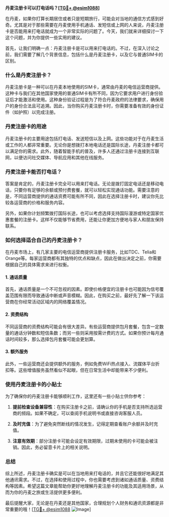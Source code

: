 **丹麦注册卡可以打电话吗？[[TG💪+ @esim1088](https://t.me/s/esim1088)]**

在丹麦，如果你打算长期居住或者只是短期旅行，可能会对当地的通信方式感到好奇。尤其是对于那些需要在丹麦使用手机通话、发短信或上网的人来说，丹麦注册卡是否能用来打电话就成为一个非常实际的问题了。今天，我们就来详细探讨一下这个问题，并为你提供一些实用的建议。

首先，让我们明确一点：丹麦注册卡是可以用来打电话的。不过，在深入讨论之前，我们需要了解几个背景信息，包括什么是丹麦注册卡，以及它与普通SIM卡的区别。

### 什么是丹麦注册卡？

丹麦注册卡是一种可以在丹麦本地使用的SIM卡，通常由丹麦的电信运营商提供。这种卡与我们在其他国家使用的普通SIM卡有所不同，因为它要求用户进行身份验证后才能激活和使用。这种身份验证过程是为了符合丹麦政府的法律要求，确保用户的身份合法且可追溯。因此，当你购买丹麦注册卡时，你需要准备有效的身份证件（如护照）以完成注册。

### 丹麦注册卡的用途

丹麦注册卡的主要用途包括打电话、发送短信以及上网。这些功能对于在丹麦生活或工作的人都非常重要。无论你是想拨打本地电话还是国际长途，丹麦注册卡都可以满足你的需求。此外，随着智能手机的普及，许多人还通过注册卡连接到互联网，以便访问社交媒体、导航应用和其他在线服务。

### 丹麦注册卡能否打电话？

答案是肯定的，丹麦注册卡完全可以用来打电话。无论是拨打固定电话还是移动电话，只要你有足够的余额或预付费套餐，就可以轻松实现通话功能。需要注意的是，不同运营商提供的通话资费可能有所不同，因此在选择注册卡时，建议你先比较各运营商的价格和服务内容。

另外，如果你计划频繁拨打国际长途，也可以考虑选择支持国际漫游或特定国家优惠套餐的注册卡。这样不仅能够节省费用，还能让你更加方便地与家人和朋友保持联系。

### 如何选择适合自己的丹麦注册卡？

在丹麦市场上，有几家主要的电信运营商提供注册卡服务，比如TDC、Telia和Orange等。每家运营商都有其独特的优点和缺点，因此在做出决定之前，你需要根据自己的具体需求来进行权衡。

#### 1. **通话质量**
   首先，通话质量是一个不可忽视的因素。即使价格便宜的注册卡也可能因为信号覆盖范围有限而导致通话中断或声音模糊。因此，在购买之前，最好先了解一下该运营商在你经常活动区域内的网络覆盖情况。

#### 2. **资费结构**
   不同运营商的资费结构可能会有很大差异。有些运营商提供包月套餐，包含一定数量的通话分钟数和短信条数；而另一些则采用按需计费的方式。如果你预计每月通话时间较多，那么选择包月套餐可能会更划算。

#### 3. **额外服务**
   此外，一些运营商还会提供额外的服务，例如免费WiFi热点接入、流媒体平台折扣等。这些增值服务虽然看似不起眼，但在日常生活中却能带来不少便利。

### 使用丹麦注册卡的小贴士

为了确保你的丹麦注册卡能够顺利工作，这里还有一些小贴士供你参考：

1. **提前检查设备兼容性**：在购买注册卡之前，请确认你的手机是否支持所选运营商的频段。如果不确定，可以查阅手机说明书或直接咨询客服人员。
   
2. **及时充值**：为了避免突然断线的情况发生，记得定期查看账户余额并及时充值。

3. **注意有效期**：部分注册卡可能会设定有效期限，过期未使用的卡可能会被注销。因此，务必留意卡片上的相关说明。

### 总结

综上所述，丹麦注册卡确实是可以在当地用来打电话的，并且它还能很好地满足其他通讯需求。不过，在选择和使用过程中，你也需要考虑到诸如通话质量、资费结构等因素。希望这篇文章能帮助你更好地理解丹麦注册卡的功能及其适用场景，从而为你的丹麦之旅或生活提供更多便利。

最后提醒大家，无论是在丹麦还是其他国家，合理规划个人财务和通讯资源都是非常重要的哦！[[TG💪+ @esim1088](https://t.me/s/esim1088) ![Image](https://i.postimg.cc/4NQfJmqS/Snipaste-2025-05-13-00-14-12.png)]
